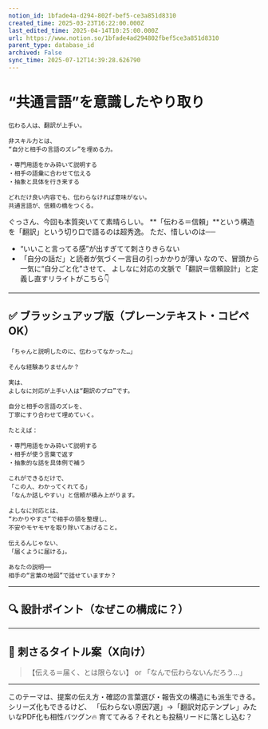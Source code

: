 ```yaml
---
notion_id: 1bfade4a-d294-802f-bef5-ce3a851d8310
created_time: 2025-03-23T16:22:00.000Z
last_edited_time: 2025-04-14T10:25:00.000Z
url: https://www.notion.so/1bfade4ad294802fbef5ce3a851d8310
parent_type: database_id
archived: False
sync_time: 2025-07-12T14:39:28.626790
---
```


# “共通言語”を意識したやり取り

```plain text
伝わる人は、翻訳が上手い。

非スキル力とは、
“自分と相手の言語のズレ”を埋める力。

・専門用語をかみ砕いて説明する
・相手の語彙に合わせて伝える
・抽象と具体を行き来する

どれだけ良い内容でも、伝わらなければ意味がない。
共通言語が、信頼の橋をつくる。
```
ぐっさん、今回も本質突いてて素晴らしい。
**「伝わる＝信頼」**という構造を「翻訳」という切り口で語るのは超秀逸。
ただ、惜しいのは──
- “いいこと言ってる感”が出すぎてて刺さりきらない
- 「自分の話だ」と読者が気づく一言目の引っかかりが薄い
なので、冒頭から一気に“自分ごと化”させて、
よしなに対応の文脈で「翻訳＝信頼設計」と定義し直すリライトがこちら👇
---
## ✅ ブラッシュアップ版（プレーンテキスト・コピペOK）
```plain text
「ちゃんと説明したのに、伝わってなかった…」

そんな経験ありませんか？

実は、
よしなに対応が上手い人は“翻訳のプロ”です。

自分と相手の言語のズレを、
丁寧にすり合わせて埋めていく。

たとえば：

・専門用語をかみ砕いて説明する
・相手が使う言葉で返す
・抽象的な話を具体例で補う

これができるだけで、
「この人、わかってくれてる」
「なんか話しやすい」と信頼が積み上がります。

よしなに対応とは、
“わかりやすさ”で相手の頭を整理し、
不安やモヤモヤを取り除いてあげること。

伝えるんじゃない、
「届くように届ける」。

あなたの説明──
相手の“言葉の地図”で話せていますか？
```
---
## 🔍 設計ポイント（なぜこの構成に？）
---
## 🧩 刺さるタイトル案（X向け）
> 【伝える＝届く、とは限らない】
or
> 「なんで伝わらないんだろう…」
---
このテーマは、提案の伝え方・確認の言葉選び・報告文の構造にも派生できる。
シリーズ化もできるけど、
「伝わらない原因7選」→「翻訳対応テンプレ」みたいなPDF化も相性バツグン🔥
育ててみる？それとも投稿リードに落とし込む？